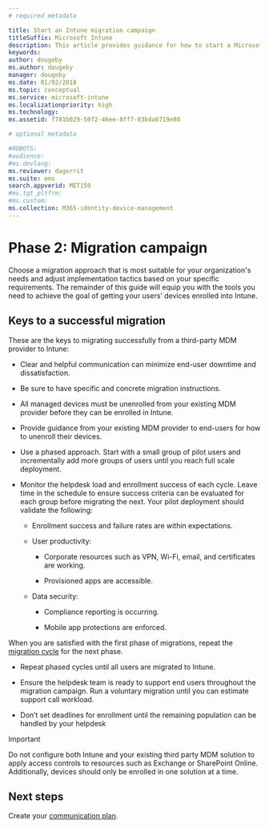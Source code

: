 ```yaml
---
# required metadata

title: Start an Intune migration campaign
titleSuffix: Microsoft Intune
description: This article provides guidance for how to start a Microsoft Intune migration campaign.
keywords:
author: dougeby
ms.author: dougeby
manager: dougeby
ms.date: 01/02/2018
ms.topic: conceptual
ms.service: microsoft-intune
ms.localizationpriority: high
ms.technology:
ms.assetid: f781b029-50f2-46ee-8ff7-03b4a6719e80

# optional metadata

#ROBOTS:
#audience:
#ms.devlang:
ms.reviewer: dagerrit
ms.suite: ems
search.appverid: MET150
#ms.tgt_pltfrm:
#ms.custom:
ms.collection: M365-identity-device-management
---
```


# Phase 2: Migration campaign

Choose a migration approach that is most suitable for your organization's needs and adjust implementation tactics based on your specific requirements. The remainder of this guide will equip you with the tools you need to achieve the goal of getting your users’ devices enrolled into Intune.

## Keys to a successful migration

These are the keys to migrating successfully from a third-party MDM provider to Intune:

-   Clear and helpful communication can minimize end-user downtime and dissatisfaction.

-   Be sure to have specific and concrete migration instructions.

-   All managed devices must be unenrolled from your existing MDM provider before they can be enrolled in Intune.

-   Provide guidance from your existing MDM provider to end-users for how to unenroll their devices.

-   Use a phased approach. Start with a small group of pilot users and incrementally add more groups of users until you reach full scale deployment.

-   Monitor the helpdesk load and enrollment success of each cycle. Leave time in the schedule to ensure success criteria can be evaluated for each group before migrating the next. Your pilot deployment should validate the following:

    -   Enrollment success and failure rates are within expectations.

    -   User productivity:

        -   Corporate resources such as VPN, Wi-Fi, email, and certificates are working.

        -   Provisioned apps are accessible.

    -   Data security:

        -   Compliance reporting is occurring.

        -   Mobile app protections are enforced.

When you are satisfied with the first phase of migrations, repeat the [migration cycle](migration-guide-cycle.md) for the next phase.

-   Repeat phased cycles until all users are migrated to Intune.

-   Ensure the helpdesk team is ready to support end users throughout the migration campaign. Run a voluntary migration until you can estimate support call workload.

-   Don’t set deadlines for enrollment until the remaining population can be handled by your helpdesk

> [!IMPORTANT]
> Do not configure both Intune and your existing third party MDM solution to apply access controls to resources such as Exchange or SharePoint Online. Additionally, devices should only be enrolled in one solution at a time.

## Next steps

Create your [communication plan](migration-guide-communication-plan.md).
